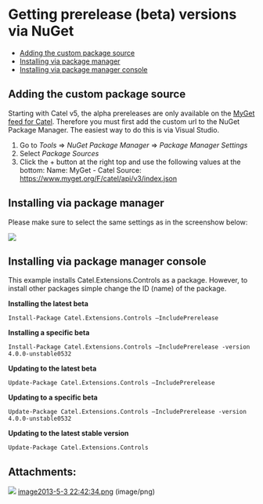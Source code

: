 # Getting prerelease (beta) versions via NuGet

-   [Adding the custom package source](#Gettingprerelease(beta)versionsviaNuGet-Addingthecustompackagesource)
-   [Installing via package manager](#Gettingprerelease(beta)versionsviaNuGet-Installingviapackagemanager)
-   [Installing via package manager console](#Gettingprerelease(beta)versionsviaNuGet-Installingviapackagemanagerconsole)

## Adding the custom package source

Starting with Catel v5, the alpha prereleases are only available on the [MyGet feed for Catel](https://www.myget.org/feed/Packages/catel). Therefore you must first add the custom url to the NuGet Package Manager. The easiest way to do this is via Visual Studio.

1.  Go to *Tools* =\> *NuGet Package Manager* =\> *Package Manager Settings*
2.  Select *Package Sources*
3.  Click the + button at the right top and use the following values at the bottom:
    Name: MyGet - Catel
    Source: <https://www.myget.org/F/catel/api/v3/index.json>

## Installing via package manager

Please make sure to select the same settings as in the screenshow below:

![](attachments/622628/5013505.png)

## Installing via package manager console

This example installs Catel.Extensions.Controls as a package. However, to install other packages simple change the ID (name) of the package.

**Installing the latest beta**

```
Install-Package Catel.Extensions.Controls –IncludePrerelease
```

**Installing a specific beta**

```
Install-Package Catel.Extensions.Controls –IncludePrerelease -version 4.0.0-unstable0532
```

**Updating to the latest beta**

```
Update-Package Catel.Extensions.Controls –IncludePrerelease
```

**Updating to a specific beta**

```
Update-Package Catel.Extensions.Controls –IncludePrerelease -version 4.0.0-unstable0532
```

**Updating to the latest stable version**

```
Update-Package Catel.Extensions.Controls
```

## Attachments:

![](images/icons/bullet_blue.gif) [image2013-5-3 22:42:34.png](attachments/622628/5013505.png) (image/png)

